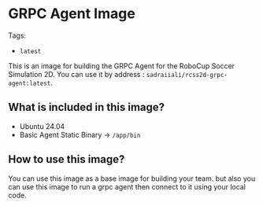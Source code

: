 # GRPC Agent Image 

Tags:
- `latest`

This is an image for building the GRPC Agent for the RoboCup Soccer Simulation 2D.
You can use it by address : `sadraiiali/rcss2d-grpc-agent:latest`.

## What is included in this image?
- Ubuntu 24.04
- Basic Agent Static Binary -> `/app/bin`

## How to use this image?
You can use this image as a base image for building your team. 
but also you can use this image to run a grpc agent then connect to it using your local code.


